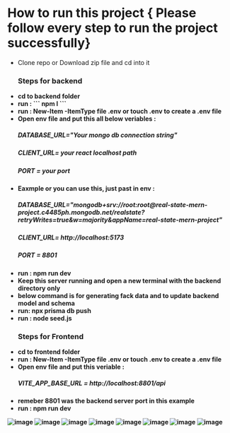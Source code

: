 <h1>How to run this  project { Please follow every step to run the project successfully} </h1>
<ul>
    <li>Clone repo or Download zip file and cd into it</li>
    <h3>Steps for backend</h3>
    <li><b>cd to backend folder <b></li>
    <li><b>run</b> : ``` npm I ```</li>
    <li><b>run</b> : <b>New-Item -ItemType file .env  <b> or  <b>touch .env   <b> to create a .env file </li>
    <li><b>Open env file and put this all below veriables</b> : 
      <h5> DATABASE_URL="Your mongo db connection string" </h5>
      <h5> CLIENT_URL= your react localhost path </h5>
      <h5> PORT = your port </h5>
    </li>
    <li><b>Eaxmple or you can use this, just past in env</b> : 
      <h5> DATABASE_URL="mongodb+srv://root:root@real-state-mern-project.c4485ph.mongodb.net/realstate?retryWrites=true&w=majority&appName=real-state-mern-project" </h5>
      <h5> CLIENT_URL= http://localhost:5173 </h5>
      <h5>PORT = 8801</h1>
    </li>
    <li><b>run</b> : npm run dev </li>
    <li><b>Keep this server running and open a new terminal with the backend directory only</b></li>
    <li><b>below command is for generating fack data and to update backend model and schema</b></li>
    <li><b>run: </b> npx prisma db push</li>
    <li><b>run : </b> node seed.js</li>
    <h3>Steps for Frontend</h3>
    <li><b>cd to frontend folder <b></li>
    <li><b>run</b> : <b>New-Item -ItemType file .env<b> or <b>touch .env<b> to create a .env file </li>
    <li><b>Open env file and put this veriable</b> : 
      <h5>VITE_APP_BASE_URL = http://localhost:8801/api</h5>
    </li>
    <li>remeber 8801 was the backend server port in this example</li>
    <li><b>run :</b> npm run dev</li>
</ul>




![image](https://github.com/rohit550000/mern/assets/123115001/151ecafe-dd15-4d55-8b7d-8947caecc8ee)
![image](https://github.com/rohit550000/mern/assets/123115001/6dca7022-3bc1-4014-abc5-03ef40968c1f)
![image](https://github.com/rohit550000/mern/assets/123115001/258191f2-30a0-4bc0-b6ff-7ebb91d58553)
![image](https://github.com/rohit550000/mern/assets/123115001/4984447f-6fc8-4f97-aa93-7e4928431077)
![image](https://github.com/rohit550000/mern/assets/123115001/9741a2b4-71f9-48d5-9eb2-3080964d8ae4)
![image](https://github.com/rohit550000/mern/assets/123115001/9aab2176-d5cf-4936-a36b-6b7b674afa94)
![image](https://github.com/rohit550000/mern/assets/123115001/82c7c5a0-8b78-40c0-8205-388d33ffddf6)
![image](https://github.com/rohit550000/mern/assets/123115001/1ab2ffdf-8f57-4cb4-815a-e36de2ada059)









